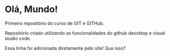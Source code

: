 # Olá, Mundo!

 Primeiro repositório do curso de GIT e  GITHub.

 Repositório criado utilizando as funcionalidades do github descktop e visual studio code. 
 
 Essa linha foi adicionada diretamente pelo site! Que isso?

